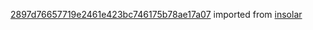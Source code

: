 [2897d76657719e2461e423bc746175b78ae17a07](https://github.com/insolar/insolar/commit/2897d76657719e2461e423bc746175b78ae17a07) imported from [insolar](https://github.com/insolar/insolar)
